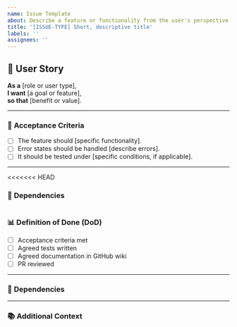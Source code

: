 ```yaml
---
name: Issue Template
about: Describe a feature or functionality from the user's perspective
title: '[ISSUE-TYPE] Short, descriptive title'
labels: ''
assignees: ''
---
```


## 🌟 User Story

**As a** [role or user type],  
**I want** [a goal or feature],  
**so that** [benefit or value].

---

### 🎯 **Acceptance Criteria**

<!-- Define the conditions that must be met for this story to be complete: -->

- [ ] The feature should [specific functionality].
- [ ] Error states should be handled [describe errors].
- [ ] It should be tested under [specific conditions, if applicable].

---

<<<<<<< HEAD

### 🔗 **Dependencies**

# <!-- List any related issues or blockers: -->

### 📊 **Definition of Done (DoD)**

<!-- Checklist of requirements that must be fulfilled before the issue can be considered complete -->

- [ ] Acceptance criteria met
- [ ] Agreed tests written
- [ ] Agreed documentation in GitHub wiki
- [ ] PR reviewed

---

### 🔗 **Dependencies**

<!-- List any related issues or blockers, for example:
>>>>>>> 5ee75839ca6e37c50903890794212ecb264db70e

- #123

-->

---

### 📚 **Additional Context**

<!-- Include screenshots, wireframes, or references that provide more context. -->
